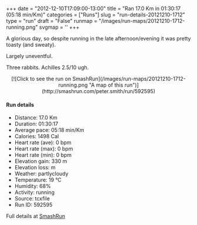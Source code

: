 +++
date = "2012-12-10T17:09:00-13:00"
title = "Ran 17.0 Km in 01:30:17 (05:18 min/Km)"
categories = ["Runs"]
slug = "run-details-20121210-1712"
type = "run"
draft = "False"
runmap = "/images/run-maps/20121210-1712-running.png"
svgmap = '<polyline points="0 54, 1 57, 1 57, 2 56, 4 54, 7 51, 12 49, 16 50, 18 48, 18 47, 21 46, 27 47, 30 47, 37 53, 40 54, 43 54, 48 54, 53 52, 55 51, 58 51, 59 52, 59 52, 61 53, 64 52, 66 51, 67 49, 65 46, 65 45, 65 44, 66 43, 72 44, 72 44, 74 43, 75 42, 76 42, 80 43, 81 45, 88 47, 89 47, 91 46, 92 46, 97 48, 100 50, 92 46, 89 48, 84 47, 82 46, 80 44, 76 42, 75 42, 74 43, 71 44, 66 43, 65 44, 65 45, 67 49, 66 51, 64 52, 61 53, 60 52, 55 51, 53 53, 44 54, 41 54, 38 53, 34 51, 31 48, 29 47, 19 47, 18 47, 18 48, 16 50, 12 49, 10 49, 6 52, 1 57, 1 57, 0 54, 0 54, 2 54, 0 54">'
+++

A glorious day, so despite running in the late afternoon/evening it was pretty toasty (and sweaty). 

Largely uneventful. 

Three rabbits. Achilles 2.5/10 ugh. 

<!--more-->

<center>
[![Click to see the run on SmashRun](/images/run-maps/20121210-1712-running.png "A map of this run")](http://smashrun.com/peter.smith/run/592595)
</center>

#### Run details

* Distance: 17.0 Km
* Duration: 01:30:17
* Average pace: 05:18 min/Km
* Calories: 1498 Cal
* Heart rate (ave): 0 bpm
* Heart rate (max): 0 bpm
* Heart rate (min): 0 bpm
* Elevation gain: 330 m
* Elevation loss:  m
* Weather: partlycloudy
* Temperature: 19 &deg;C
* Humidity: 68%
* Activity: running
* Source: tcxfile
* Run ID: 592595

Full details at [SmashRun](http://smashrun.com/peter.smith/run/592595)